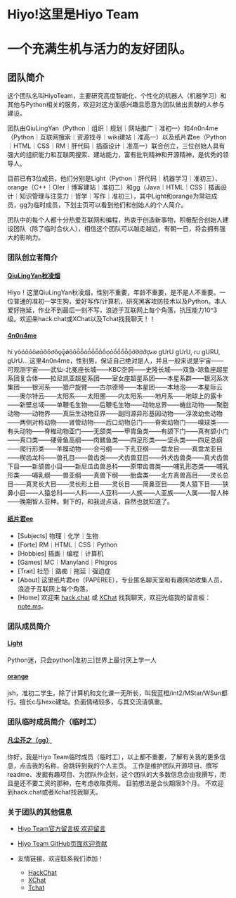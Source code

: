 # Hiyo!这里是Hiyo Team
# 一个充满生机与活力的友好团队。


## 团队简介

这个团队名叫HiyoTeam，主要研究高度智能化、个性化的机器人（机器学习）和其他与Python相关的服务，欢迎对这方面感兴趣且愿意为团队做出贡献的人参与建设。

团队由QiuLingYan（Python｜组织｜规划｜网站推广｜准初一）和4n0n4me（Python｜互联网搜索｜资源找寻｜wiki建站｜准高一）以及纸片君ee（Python｜HTML｜CSS｜RM｜肝代码｜插画设计｜准高一）联合创立，三位创始人具有强大的组织能力和互联网搜索、建站能力，富有批判精神和开源精神，是优秀的领导人。

目前已有3位成员，他们分别是Light（Python｜肝代码｜机器学习｜准初三）、orange（C++｜OIer｜博客建站｜准初二）和gg（Java｜HTML｜CSS｜插画设计｜知识管理与注意力｜哲学｜写作｜准初三），其中Light和orange为常驻成员，gg为临时成员，下划主页可以看到他们和创始人的个人简介。

团队中的每个人都十分热爱互联网和编程，热衷于创造新事物，积极配合创始人建设团队（除了临时合伙人），相信这个团队可以越走越远，有朝一日，将会拥有强大的影响力。


### 团队创立者简介

#### [QiuLingYan秋凌烟](https://qiu-lingyan.github.io/1/)

Hiyo！这里QiuLingYan秋凌烟，性别不重要，年龄不重要，是不是人不重要。一位普通的准初一学生狗，爱好写作/计算机，研究黑客攻防技术以及Python。本人爱好拖延，作业不到最后一刻不写，浪迹于互联网上每个角落，抗压能力10^3级。欢迎来hack.chat或XChat以及Tchat找我聊天！！

#### [4n0n4me](https://www.pillows.net.eu.org/)

hi yòóôõöøōŏőơǒǫǭǿȍȏȫȭȯȱṍṏṑṓọỏốồổỗộớờởỡợℴꞝ gUrU gUrU, ru gURU, gUrU… 这里4n0n4me，性别男，保证自己绝对是人，并且一般来说是宇宙——可观测宇宙——武仙-北冕座长城——KBC空洞——史隆长城——双鱼-琼鱼座超星系团复合体——拉尼凯亚超星系团——室女座超星系团——本星系群——银河系次集团——银河系——猎户旋臂——古尔德带——本星团——本地泡——本星际云——奥尔特云——太阳系——太阳圈——内太阳系——地月系——地球上的露卡——新壁总域——单鞭毛生物——后鞭毛生物——动物总界——蜷丝动物——聚胞动物——动物界——真后生动物亚界——副同源异形基因动物——浮浪幼虫动物——两侧对称动物——肾管动物——后口动物总门——脊索动物门——嗅球类——有头动物——脊椎动物亚门——无颌类——甲胄鱼类——有颌下门——真有颌小门——真口类——硬骨鱼高纲——肉鳍鱼类——四足形类——坚头类——四足总纲——爬行形类——羊膜动物——合弓纲——下孔亚纲——盘龙目——真盘龙亚目——楔齿龙科——兽孔目——兽齿类——犬齿兽亚目——外犬齿兽类——真犬齿兽下目——新颌兽小目——新尼瓜齿兽总科——原带齿兽类——哺乳形态类——哺乳形类——哺乳纲——兽亚纲——真兽下纲——胎盘类——北方真兽高目——灵长总目——真灵长大目——灵长形上目——灵长目——简鼻亚目——类人猿下目——狭鼻小目——人猿总科——人科——人亚科——人族——人亚族——人属——智人种——晚期智人亚种。剩下的，和我说点话，自然也就知道了。

#### [纸片君ee](https://paperee.tk/)

- [Subjects] 物理｜化学｜生物
- [Forte] RM｜HTML｜CSS｜Python
- [Hobbies] 插画｜编程｜计算机
- [Games] MC｜Manyland｜Phigros
- [Trait] 社恐｜路痴｜拖延｜强迫症
- [About] 这里纸片君ee（PAPEREE），专业匿名聊天室和有趣网站收集人员，浪迹于互联网上每个角落。
- [Home] 欢迎来 [hack.chat](https://hack.chat/) 或 [XChat](https://xq.kzw.ink/) 找我聊天，欢迎光临我的留言板：[note.ms](https://note.ms/ee)。


### 团队成员简介

#### [Light](https://gitee.com/BirdingLight)

Python迷，只会python|准初三|世界上最讨厌上学一人

#### [orange](http://imoier.xyz/)

jsh，准初二学生，除了计算机和文化课一无所长，叫我蓝橙/int2/MStar/WSun都行。擅长c与hexo建站。负面情绪较多，与其交流请慎重。


### 团队临时成员简介（临时工）

#### [凡尘芥之（gg）](https://fcjz.github.io/Homepage/)
你好，我是Hiyo Team临时成员（临时工），以上都不重要，了解有关我的更多信息，点击我的名称，会跳转到我的个人主页。 工作是维护团队开源项目、撰写readme、发掘有趣项目、为团队作企划，这个团队的大多数信息会由我撰写，而且是还不要工资的那种，在考虑收取费用。 目前想法是合伙期限3个月。 不欢迎到hack.chat或者Xchat找我聊天。


### 关于团队的其他信息

- [Hiyo Team官方留言板 欢迎留言](https://note.ms/hiyoteam)
- [Hiyo Team GitHub页面欢迎贡献](https://github.com/Hiyo-Team/team)

- 友情链接，欢迎联系我们添加！
   - [HackChat](https://hack.chat/)
   - [XChat](https://xq.kzw.ink/)
   - [Tchat](http://chat.thz.cool/)
